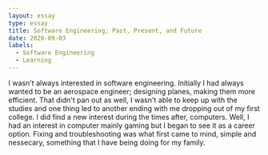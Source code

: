```yaml
---
layout: essay
type: essay
title: Software Engineering; Past, Present, and Future
date: 2020-09-03
labels:
  - Software Engineering
  - Learning
---
```


I wasn't always interested in software engineering. Initially I had always wanted to be an aerospace engineer; designing planes, making them more efficient. That didn't pan out as well, I wasn't able to keep up with the studies and one thing led to another ending with me dropping out of my first college. I did find a new interest during the times after, computers. Well, I had an interest in computer mainly gaming but I began to see it as a career option. Fixing and troubleshooting was what first came to mind, simple and nessecary, something that I have being doing for my family. 
